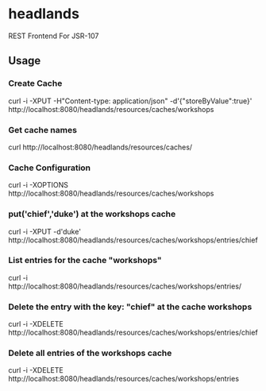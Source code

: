 headlands
=========

REST Frontend For JSR-107

## Usage

### Create Cache

curl -i -XPUT -H"Content-type: application/json" -d'{"storeByValue":true}' http://localhost:8080/headlands/resources/caches/workshops

### Get cache names

curl http://localhost:8080/headlands/resources/caches/      

### Cache Configuration

curl -i -XOPTIONS http://localhost:8080/headlands/resources/caches/workshops  

### put('chief','duke') at the workshops cache

curl -i -XPUT -d'duke' http://localhost:8080/headlands/resources/caches/workshops/entries/chief

### List entries for the cache "workshops"

curl -i http://localhost:8080/headlands/resources/caches/workshops/entries/    

### Delete the entry with the key: "chief" at the cache workshops

curl -i -XDELETE http://localhost:8080/headlands/resources/caches/workshops/entries/chief      


### Delete all entries of the workshops cache

curl -i -XDELETE http://localhost:8080/headlands/resources/caches/workshops/entries      

